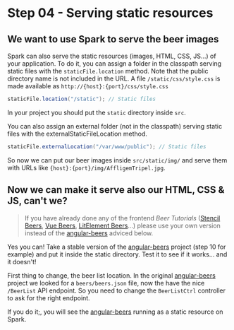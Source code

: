 # Step 04 - Serving static resources

## We want to use Spark to serve the beer images 

Spark can also serve the static resources (images, HTML, CSS, JS...) of your application. To do it, you can assign a folder in the classpath serving static files with the `staticFile.location` method. Note that the public directory name is not included in the URL. A file `/static/css/style.css` is made available as `http://{host}:{port}/css/style.css`

```java
staticFile.location("/static"); // Static files
```		
In your project you should put the `static` directory inside `src`.		
		
You can also assign an external folder (not in the classpath) serving static files with the externalStaticFileLocation method.

```java
staticFile.externalLocation("/var/www/public"); // Static files
```

So now we can put our beer images inside `src/static/img/` and serve them with URLs like `{host}:{port}/img/AffligemTripel.jpg`.		 


## Now we can make it serve also our HTML, CSS & JS, can't we? 

> If you have already done any of the frontend *Beer Tutorials* ([Stencil Beers](https://github.com/LostInBrittany/stencil-beers/), [Vue Beers](https://github.com/LostInBrittany/vue-beers), [LitElement Beers](https://github.com/LostInBrittany/lit-element-beers)...) please use your own version instead of the  [angular-beers](https://github.com/LostInBrittany/angular-beers) adviced below.

Yes you can! Take a stable version of the [angular-beers](https://github.com/LostInBrittany/angular-beers) project (step 10 for example) and put it inside the static directory. Test it to see if it works... and it doesn't!

First thing to change, the beer list location. In the original [angular-beers](https://github.com/LostInBrittany/angular-beers) project we looked for a `beers/beers.json` file, now the have the nice `/BeerList` API endpoint. So you need to change the `BeerListCtrl` controller to ask for the right endpoint.

If you do it;, you will see the [angular-beers](https://github.com/LostInBrittany/angular-beers) running as a static resource on Spark.
		
